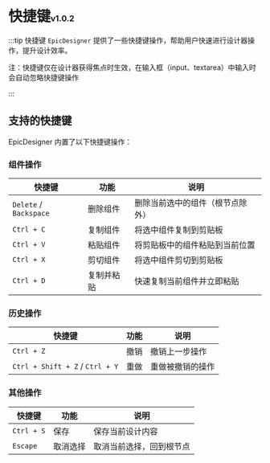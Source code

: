 # 快捷键<span style="font-size:16px">v1.0.2</span>

:::tip 快捷键
`EpicDesigner` 提供了一些快捷键操作，帮助用户快速进行设计器操作，提升设计效率。

注：快捷键仅在设计器获得焦点时生效，在输入框（input、textarea）中输入时会自动忽略快捷键操作

:::

## 支持的快捷键

EpicDesigner 内置了以下快捷键操作：

### 组件操作

| 快捷键 | 功能 | 说明 |
|--------|------|------|
| `Delete` / `Backspace` | 删除组件 | 删除当前选中的组件（根节点除外） |
| `Ctrl + C` | 复制组件 | 将选中组件复制到剪贴板 |
| `Ctrl + V` | 粘贴组件 | 将剪贴板中的组件粘贴到当前位置 |
| `Ctrl + X` | 剪切组件 | 将选中组件剪切到剪贴板 |
| `Ctrl + D` | 复制并粘贴 | 快速复制当前组件并立即粘贴 |

### 历史操作

| 快捷键 | 功能 | 说明 |
|--------|------|------|
| `Ctrl + Z` | 撤销 | 撤销上一步操作 |
| `Ctrl + Shift + Z` / `Ctrl + Y` | 重做 | 重做被撤销的操作 |

### 其他操作

| 快捷键 | 功能 | 说明 |
|--------|------|------|
| `Ctrl + S` | 保存 | 保存当前设计内容 |
| `Escape` | 取消选择 | 取消当前选择，回到根节点 |

